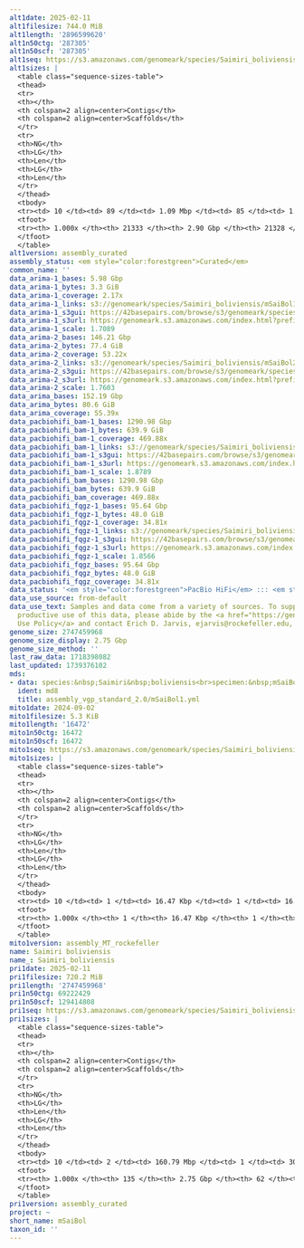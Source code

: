```yaml
---
alt1date: 2025-02-11
alt1filesize: 744.0 MiB
alt1length: '2896599620'
alt1n50ctg: '287305'
alt1n50scf: '287305'
alt1seq: https://s3.amazonaws.com/genomeark/species/Saimiri_boliviensis/mSaiBol1/assembly_curated/mSaiBol1.alt.cur.20250211.fasta.gz
alt1sizes: |
  <table class="sequence-sizes-table">
  <thead>
  <tr>
  <th></th>
  <th colspan=2 align=center>Contigs</th>
  <th colspan=2 align=center>Scaffolds</th>
  </tr>
  <tr>
  <th>NG</th>
  <th>LG</th>
  <th>Len</th>
  <th>LG</th>
  <th>Len</th>
  </tr>
  </thead>
  <tbody>
  <tr><td> 10 </td><td> 89 </td><td> 1.09 Mbp </td><td> 85 </td><td> 1.10 Mbp </td></tr><tr><td> 20 </td><td> 437 </td><td> 0.67 Mbp </td><td> 433 </td><td> 0.67 Mbp </td></tr><tr><td> 30 </td><td> 944 </td><td> 497.45 Kbp </td><td> 940 </td><td> 497.45 Kbp </td></tr><tr><td> 40 </td><td> 1612 </td><td> 381.94 Kbp </td><td> 1608 </td><td> 381.94 Kbp </td></tr><tr style="background-color:#cccccc;"><td> 50 </td><td> 2487 </td><td> 287.31 Kbp </td><td> 2483 </td><td> 287.31 Kbp </td></tr><tr><td> 60 </td><td> 3662 </td><td> 210.75 Kbp </td><td> 3657 </td><td> 210.86 Kbp </td></tr><tr><td> 70 </td><td> 5315 </td><td> 145.52 Kbp </td><td> 5310 </td><td> 145.57 Kbp </td></tr><tr><td> 80 </td><td> 7843 </td><td> 90.11 Kbp </td><td> 7838 </td><td> 90.11 Kbp </td></tr><tr><td> 90 </td><td> 12228 </td><td> 49.56 Kbp </td><td> 12223 </td><td> 49.56 Kbp </td></tr><tr><td> 100 </td><td> 21333 </td><td> 6.98 Kbp </td><td> 21328 </td><td> 6.98 Kbp </td></tr></tbody>
  <tfoot>
  <tr><th> 1.000x </th><th> 21333 </th><th> 2.90 Gbp </th><th> 21328 </th><th> 2.90 Gbp </th></tr>
  </tfoot>
  </table>
alt1version: assembly_curated
assembly_status: <em style="color:forestgreen">Curated</em>
common_name: ''
data_arima-1_bases: 5.98 Gbp
data_arima-1_bytes: 3.3 GiB
data_arima-1_coverage: 2.17x
data_arima-1_links: s3://genomeark/species/Saimiri_boliviensis/mSaiBol1/genomic_data/arima/<br>
data_arima-1_s3gui: https://42basepairs.com/browse/s3/genomeark/species/Saimiri_boliviensis/mSaiBol1/genomic_data/arima/
data_arima-1_s3url: https://genomeark.s3.amazonaws.com/index.html?prefix=species/Saimiri_boliviensis/mSaiBol1/genomic_data/arima/
data_arima-1_scale: 1.7089
data_arima-2_bases: 146.21 Gbp
data_arima-2_bytes: 77.4 GiB
data_arima-2_coverage: 53.22x
data_arima-2_links: s3://genomeark/species/Saimiri_boliviensis/mSaiBol2/genomic_data/arima/<br>
data_arima-2_s3gui: https://42basepairs.com/browse/s3/genomeark/species/Saimiri_boliviensis/mSaiBol2/genomic_data/arima/
data_arima-2_s3url: https://genomeark.s3.amazonaws.com/index.html?prefix=species/Saimiri_boliviensis/mSaiBol2/genomic_data/arima/
data_arima-2_scale: 1.7603
data_arima_bases: 152.19 Gbp
data_arima_bytes: 80.6 GiB
data_arima_coverage: 55.39x
data_pacbiohifi_bam-1_bases: 1290.98 Gbp
data_pacbiohifi_bam-1_bytes: 639.9 GiB
data_pacbiohifi_bam-1_coverage: 469.88x
data_pacbiohifi_bam-1_links: s3://genomeark/species/Saimiri_boliviensis/mSaiBol1/genomic_data/pacbio_hifi/<br>
data_pacbiohifi_bam-1_s3gui: https://42basepairs.com/browse/s3/genomeark/species/Saimiri_boliviensis/mSaiBol1/genomic_data/pacbio_hifi/
data_pacbiohifi_bam-1_s3url: https://genomeark.s3.amazonaws.com/index.html?prefix=species/Saimiri_boliviensis/mSaiBol1/genomic_data/pacbio_hifi/
data_pacbiohifi_bam-1_scale: 1.8789
data_pacbiohifi_bam_bases: 1290.98 Gbp
data_pacbiohifi_bam_bytes: 639.9 GiB
data_pacbiohifi_bam_coverage: 469.88x
data_pacbiohifi_fqgz-1_bases: 95.64 Gbp
data_pacbiohifi_fqgz-1_bytes: 48.0 GiB
data_pacbiohifi_fqgz-1_coverage: 34.81x
data_pacbiohifi_fqgz-1_links: s3://genomeark/species/Saimiri_boliviensis/mSaiBol1/genomic_data/pacbio_hifi/<br>
data_pacbiohifi_fqgz-1_s3gui: https://42basepairs.com/browse/s3/genomeark/species/Saimiri_boliviensis/mSaiBol1/genomic_data/pacbio_hifi/
data_pacbiohifi_fqgz-1_s3url: https://genomeark.s3.amazonaws.com/index.html?prefix=species/Saimiri_boliviensis/mSaiBol1/genomic_data/pacbio_hifi/
data_pacbiohifi_fqgz-1_scale: 1.8566
data_pacbiohifi_fqgz_bases: 95.64 Gbp
data_pacbiohifi_fqgz_bytes: 48.0 GiB
data_pacbiohifi_fqgz_coverage: 34.81x
data_status: '<em style="color:forestgreen">PacBio HiFi</em> ::: <em style="color:forestgreen">Arima</em>'
data_use_source: from-default
data_use_text: Samples and data come from a variety of sources. To support fair and
  productive use of this data, please abide by the <a href="https://genome10k.soe.ucsc.edu/data-use-policies/">Data
  Use Policy</a> and contact Erich D. Jarvis, ejarvis@rockefeller.edu, with any questions.
genome_size: 2747459968
genome_size_display: 2.75 Gbp
genome_size_method: ''
last_raw_data: 1718398082
last_updated: 1739376102
mds:
- data: species:&nbsp;Saimiri&nbsp;boliviensis<br>specimen:&nbsp;mSaiBol1<br>projects:&nbsp;<br>&nbsp;&nbsp;-&nbsp;vgp<br>data_location:&nbsp;S3<br>release_to:&nbsp;S3<br>primary:&nbsp;s3://genomeark/species/Saimiri_boliviensis/mSaiBol1/assembly_vgp_standard_2.0/mSaiBol1.standard.pri.20240902.fasta.gz<br>haplotigs:&nbsp;s3://genomeark/species/Saimiri_boliviensis/mSaiBol1/assembly_vgp_standard_2.0/mSaiBol1.standard.alt.20240902.fasta.gz<br>pretext:&nbsp;s3://genomeark/species/Saimiri_boliviensis/mSaiBol1/assembly_vgp_standard_2.0/evaluation/pri/pretext/mSaiBol1_pri__s2.heatmap.pretext<br>kmer_spectra_img:&nbsp;s3://genomeark/species/Saimiri_boliviensis/mSaiBol1/assembly_vgp_standard_2.0/evaluation/merqury/mSaiBol1_png/<br>mito:&nbsp;s3://genomeark/species/Saimiri_boliviensis/mSaiBol1/assembly_MT_rockefeller/mSaiBol1.MT.20240902.fasta.gz<br>pacbio_read_dir:&nbsp;s3://genomeark/species/Saimiri_boliviensis/mSaiBol1/genomic_data/pacbio_hifi/<br>pacbio_read_type:&nbsp;hifi<br>hic_read_dir:&nbsp;s3://genomeark/species/Saimiri_boliviensis/mSaiBol2/genomic_data/arima/<br>pipeline:<br>&nbsp;&nbsp;-&nbsp;hifiasm&nbsp;(0.18.8+galaxy1)<br>&nbsp;&nbsp;-&nbsp;yahs&nbsp;(1.2a.2+galaxy1)<br>assembled_by_group:&nbsp;Rockefeller<br>notes:&nbsp;This&nbsp;was&nbsp;a&nbsp;primary/alternate&nbsp;assembly&nbsp;of&nbsp;mSaiBol1.&nbsp;The&nbsp;HiC&nbsp;prep&nbsp;was&nbsp;Arima&nbsp;kit&nbsp;2.&nbsp;HiC&nbsp;data&nbsp;came&nbsp;from&nbsp;a&nbsp;different&nbsp;individual&nbsp;(mSaiBol2)&nbsp;than&nbsp;the&nbsp;HiFi&nbsp;data&nbsp;(mSaiBol1).&nbsp;The&nbsp;primary&nbsp;contigs&nbsp;did&nbsp;not&nbsp;look&nbsp;like&nbsp;they&nbsp;needed&nbsp;purging,&nbsp;so&nbsp;purge_dups&nbsp;was&nbsp;not&nbsp;run&nbsp;on&nbsp;this&nbsp;assembly.&nbsp;HiC&nbsp;coverage&nbsp;was&nbsp;lower&nbsp;than&nbsp;usual&nbsp;(~45X).
  ident: md8
  title: assembly_vgp_standard_2.0/mSaiBol1.yml
mito1date: 2024-09-02
mito1filesize: 5.3 KiB
mito1length: '16472'
mito1n50ctg: 16472
mito1n50scf: 16472
mito1seq: https://s3.amazonaws.com/genomeark/species/Saimiri_boliviensis/mSaiBol1/assembly_MT_rockefeller/mSaiBol1.MT.20240902.fasta.gz
mito1sizes: |
  <table class="sequence-sizes-table">
  <thead>
  <tr>
  <th></th>
  <th colspan=2 align=center>Contigs</th>
  <th colspan=2 align=center>Scaffolds</th>
  </tr>
  <tr>
  <th>NG</th>
  <th>LG</th>
  <th>Len</th>
  <th>LG</th>
  <th>Len</th>
  </tr>
  </thead>
  <tbody>
  <tr><td> 10 </td><td> 1 </td><td> 16.47 Kbp </td><td> 1 </td><td> 16.47 Kbp </td></tr><tr><td> 20 </td><td> 1 </td><td> 16.47 Kbp </td><td> 1 </td><td> 16.47 Kbp </td></tr><tr><td> 30 </td><td> 1 </td><td> 16.47 Kbp </td><td> 1 </td><td> 16.47 Kbp </td></tr><tr><td> 40 </td><td> 1 </td><td> 16.47 Kbp </td><td> 1 </td><td> 16.47 Kbp </td></tr><tr style="background-color:#cccccc;"><td> 50 </td><td> 1 </td><td style="background-color:#ff8888;"> 16.47 Kbp </td><td> 1 </td><td style="background-color:#ff8888;"> 16.47 Kbp </td></tr><tr><td> 60 </td><td> 1 </td><td> 16.47 Kbp </td><td> 1 </td><td> 16.47 Kbp </td></tr><tr><td> 70 </td><td> 1 </td><td> 16.47 Kbp </td><td> 1 </td><td> 16.47 Kbp </td></tr><tr><td> 80 </td><td> 1 </td><td> 16.47 Kbp </td><td> 1 </td><td> 16.47 Kbp </td></tr><tr><td> 90 </td><td> 1 </td><td> 16.47 Kbp </td><td> 1 </td><td> 16.47 Kbp </td></tr><tr><td> 100 </td><td> 1 </td><td> 16.47 Kbp </td><td> 1 </td><td> 16.47 Kbp </td></tr></tbody>
  <tfoot>
  <tr><th> 1.000x </th><th> 1 </th><th> 16.47 Kbp </th><th> 1 </th><th> 16.47 Kbp </th></tr>
  </tfoot>
  </table>
mito1version: assembly_MT_rockefeller
name: Saimiri boliviensis
name_: Saimiri_boliviensis
pri1date: 2025-02-11
pri1filesize: 720.2 MiB
pri1length: '2747459968'
pri1n50ctg: 69222429
pri1n50scf: 129414808
pri1seq: https://s3.amazonaws.com/genomeark/species/Saimiri_boliviensis/mSaiBol1/assembly_curated/mSaiBol1.pri.cur.20250211.fasta.gz
pri1sizes: |
  <table class="sequence-sizes-table">
  <thead>
  <tr>
  <th></th>
  <th colspan=2 align=center>Contigs</th>
  <th colspan=2 align=center>Scaffolds</th>
  </tr>
  <tr>
  <th>NG</th>
  <th>LG</th>
  <th>Len</th>
  <th>LG</th>
  <th>Len</th>
  </tr>
  </thead>
  <tbody>
  <tr><td> 10 </td><td> 2 </td><td> 160.79 Mbp </td><td> 1 </td><td> 302.01 Mbp </td></tr><tr><td> 20 </td><td> 4 </td><td> 119.90 Mbp </td><td> 3 </td><td> 181.10 Mbp </td></tr><tr><td> 30 </td><td> 7 </td><td> 106.70 Mbp </td><td> 4 </td><td> 167.61 Mbp </td></tr><tr><td> 40 </td><td> 9 </td><td> 103.83 Mbp </td><td> 6 </td><td> 137.54 Mbp </td></tr><tr style="background-color:#cccccc;"><td> 50 </td><td> 13 </td><td style="background-color:#88ff88;"> 69.22 Mbp </td><td> 8 </td><td style="background-color:#88ff88;"> 129.41 Mbp </td></tr><tr><td> 60 </td><td> 18 </td><td> 47.22 Mbp </td><td> 10 </td><td> 127.52 Mbp </td></tr><tr><td> 70 </td><td> 24 </td><td> 41.85 Mbp </td><td> 12 </td><td> 123.85 Mbp </td></tr><tr><td> 80 </td><td> 32 </td><td> 28.66 Mbp </td><td> 15 </td><td> 95.95 Mbp </td></tr><tr><td> 90 </td><td> 43 </td><td> 19.84 Mbp </td><td> 18 </td><td> 72.67 Mbp </td></tr><tr><td> 100 </td><td> 135 </td><td> 20.54 Kbp </td><td> 62 </td><td> 20.84 Kbp </td></tr></tbody>
  <tfoot>
  <tr><th> 1.000x </th><th> 135 </th><th> 2.75 Gbp </th><th> 62 </th><th> 2.75 Gbp </th></tr>
  </tfoot>
  </table>
pri1version: assembly_curated
project: ~
short_name: mSaiBol
taxon_id: ''
---
```

